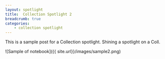 ```yaml
---
layout: spotlight
title:  Collection Spotlight 2
breadcrumb: true
categories:
    - collection spotlight
---
```

This is a sample post for a Collection spotlight. Shining a spotlight on a Coll.

![Sample of notebook]({{ site.url}}/images/sample2.png)
